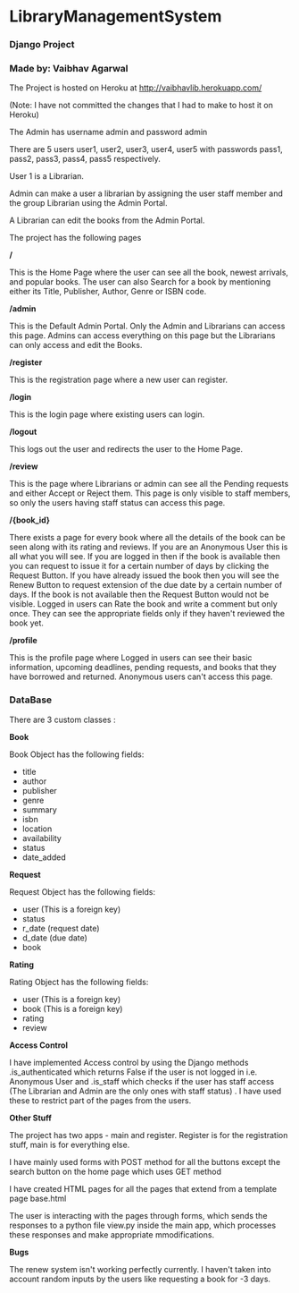 # LibraryManagementSystem

### Django Project

### Made by: Vaibhav Agarwal

The Project is hosted on Heroku at http://vaibhavlib.herokuapp.com/

(Note: I have not committed the changes that I had to make to host it on Heroku)

The Admin has username admin and password admin

There are 5 users user1, user2, user3, user4, user5 with passwords pass1, pass2, pass3, pass4, pass5 respectively.

User 1 is a Librarian.

Admin can make a user a librarian by assigning the user staff member and the group Librarian using the Admin Portal.

A Librarian can edit the books from the Admin Portal.

The project has the following pages

**/**

This is the Home Page where the user can see all the book, newest arrivals, and popular books. The user can also 
Search for a book by mentioning either its Title, Publisher, Author, Genre or ISBN code.

**/admin**

This is the Default Admin Portal. Only the Admin and Librarians can access this page. Admins can access everything on
this page but the Librarians can only access and edit the Books.

**/register**

This is the registration page where a new user can register.

**/login**

This is the login page where existing users can login.

**/logout**

This logs out the user and redirects the user to the Home Page.

**/review**

This is the page where Librarians or admin can see all the Pending requests and either Accept or Reject them.
This page is only visible to staff members, so only the users having staff status can access this page.

**/{book_id}**

There exists a page for every book where all the details of the book can be seen along with its rating and reviews.
If you are an Anonymous User this is all what you will see. If you are logged in then if the book is available then 
you can request to issue it for a certain number of days by clicking the Request Button. If you have already issued
the book then you will see the Renew Button to request extension of the due date by a certain number of days. If the book 
is not available then the Request Button would not be visible. Logged in users can Rate the book and write a comment but only once.
They can see the appropriate fields only if they haven't reviewed the book yet.

**/profile**

This is the profile page where Logged in users can see their basic information, upcoming deadlines, pending requests, 
and books that they have borrowed and returned. Anonymous users can't access this page.

### **DataBase**

There are 3 custom classes :

**Book**

Book Object has the following fields:
* title
* author
* publisher
* genre
* summary
* isbn
* location
* availability
* status
* date_added


**Request**

Request Object has the following fields:
* user (This is a foreign key)
* status
* r_date (request date)
* d_date (due date)
* book

**Rating**

Rating Object has the following fields:
* user (This is a foreign key)
* book (This is a foreign key)
* rating
* review

**Access Control**

I have implemented Access control by using the Django methods .is_authenticated which returns False if the user is not logged in i.e. Anonymous User
and .is_staff which checks if the user has staff access (The Librarian and Admin are the only ones with staff status) . I have used these to restrict part of the pages from the users.

**Other Stuff**

The project has two apps - main and register. Register is for the registration stuff, main is for everything else.

I have mainly used forms with POST method for all the buttons except the search button on the home page which uses GET method

I have created HTML pages for all the pages that extend from a template page base.html

The user is interacting with the pages through forms, which sends the responses to a python file view.py inside the main app, which processes these responses and make
 appropriate mmodifications.
 
 **Bugs**
 
 The renew system isn't working perfectly currently. I haven't taken into account random inputs by the users like requesting a book for -3 days. 
